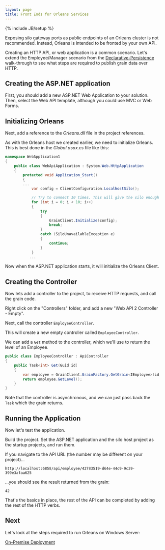```yaml
---
layout: page
title: Front Ends for Orleans Services
---
```

{% include JB/setup %}

Exposing silo gateway ports as public endpoints of an Orleans cluster is not recommended.
Instead, Orleans is intended to be fronted by your own API.

Creating an HTTP API, or web application is a common scenario.
Let's extend the Employee/Manager scenario from the  [Declarative-Persistence](Declarative-Persistence) walk-through to see what steps are required to publish grain data over HTTP.

## Creating the ASP.NET application
First, you should add a new ASP.NET Web Application to your solution. Then, select the Web API template, although you could use MVC or Web Forms.


## Initializing Orleans

Next, add a reference to the _Orleans.dll_ file in the project references.

As with the Orleans host we created earlier, we need to initialize Orleans.
This is best done in the _Global.asax.cs_ file like this:

``` csharp
namespace WebApplication1
{
    public class WebApiApplication : System.Web.HttpApplication
    {
        protected void Application_Start()
        {
        ...
            var config = ClientConfiguration.LocalhostSilo();

            // Try to connect 10 times. This will give the silo enough time to start up. Adjust if necessary.
            for (int i = 0; i < 10; i++)
            {
                try
                {
                    GrainClient.Initialize(config);
                    break;
                }
                catch (SiloUnavailableException e)
                {
                    continue;
                }
            }
       	   ...
```


Now when the ASP.NET application starts, it will initialize the Orleans Client.

## Creating the Controller

Now lets add a controller to the project, to receive HTTP requests, and call the grain code.

Right click on the "Controllers" folder, and add a new "Web API 2 Controller - Empty".

Next, call the controller `EmployeeController`.

This will create a new empty controller called `EmployeeController`.

We can add a `Get` method to the controller, which we'll use to return the level of an Employee.

``` csharp
public class EmployeeController : ApiController
{
    public Task<int> Get(Guid id)
    {
        var employee = GrainClient.GrainFactory.GetGrain<IEmployee>(id);
        return employee.GetLevel();
    }
}
```

Note that the controller is asynchronous, and we can just pass back the `Task` which the grain returns.

## Running the Application

Now let's test the application.

Build the project. Set the ASP.NET application and the silo host project as the startup projects, and run them.

If you navigate to the API URL (the number may be different on your project)...

    http://localhost:6858/api/employee/42783519-d64e-44c9-9c29-399e3afaa625


 ...you should see the result returned from the grain:


    42


That's the basics in place, the rest of the API can be completed by adding the rest of the HTTP verbs.

## Next

Let's look at the steps required to run Orleans on Windows Server:

[On-Premise Deployment](On-Premise-Deployment)
